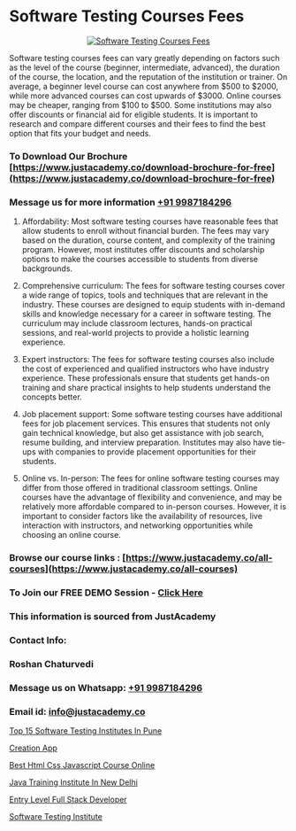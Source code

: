 # Software Testing Courses Fees

<p align="center">
  <a href="https://justacademy.co/program-detail/software-testing">
    <img src="https://justacademy.co/storage2/program_images/1704700438.webp" alt="Software Testing Courses Fees">
  </a>
</p>


Software testing courses fees can vary greatly depending on factors such as the level of the course (beginner, intermediate, advanced), the duration of the course, the location, and the reputation of the institution or trainer. On average, a beginner level course can cost anywhere from $500 to $2000, while more advanced courses can cost upwards of $3000. Online courses may be cheaper, ranging from $100 to $500. Some institutions may also offer discounts or financial aid for eligible students. It is important to research and compare different courses and their fees to find the best option that fits your budget and needs.
### To Download Our Brochure [https://www.justacademy.co/download-brochure-for-free](https://www.justacademy.co/download-brochure-for-free)
### Message us for more information [+91 9987184296](https://api.whatsapp.com/send?phone=919987184296)
1) Affordability: Most software testing courses have reasonable fees that allow students to enroll without financial burden. The fees may vary based on the duration, course content, and complexity of the training program. However, most institutes offer discounts and scholarship options to make the courses accessible to students from diverse backgrounds.

2) Comprehensive curriculum: The fees for software testing courses cover a wide range of topics, tools and techniques that are relevant in the industry. These courses are designed to equip students with in-demand skills and knowledge necessary for a career in software testing. The curriculum may include classroom lectures, hands-on practical sessions, and real-world projects to provide a holistic learning experience.

3) Expert instructors: The fees for software testing courses also include the cost of experienced and qualified instructors who have industry experience. These professionals ensure that students get hands-on training and share practical insights to help students understand the concepts better.

4) Job placement support: Some software testing courses have additional fees for job placement services. This ensures that students not only gain technical knowledge, but also get assistance with job search, resume building, and interview preparation. Institutes may also have tie-ups with companies to provide placement opportunities for their students.

5) Online vs. In-person: The fees for online software testing courses may differ from those offered in traditional classroom settings. Online courses have the advantage of flexibility and convenience, and may be relatively more affordable compared to in-person courses. However, it is important to consider factors like the availability of resources, live interaction with instructors, and networking opportunities while choosing an online course.

### Browse our course links : [https://www.justacademy.co/all-courses](https://www.justacademy.co/all-courses) 
### To Join our FREE DEMO Session - [Click Here](https://www.justacademy.co/register-for-course-demo)


### This information is sourced from JustAcademy
### Contact Info:
### Roshan Chaturvedi
### Message us on Whatsapp: [+91 9987184296](https://api.whatsapp.com/send?phone=919987184296)
### Email id: [info@justacademy.co](mailto:info@justacademy.co)
                
[Top 15 Software Testing Institutes In Pune](https://www.linkedin.com/pulse/top-15-software-testing-institutes-pune-justacademy-san-jose-kzorf?trackingId=2hPcv6n%2B%2BxTR7ZCEXeslpw%3D%3D&lipi=urn%3Ali%3Apage%3Ad_flagship3_company_admin%3BNvzTf3fnQO%2BVBqBGA8b0%2Bw%3D%3D)

[Creation App](https://www.linkedin.com/pulse/creation-app-justacademy-ahmedabad-49ere?trackingId=xWOQjg67BoRo34bfrAQ7DA%3D%3D&lipi=urn%3Ali%3Apage%3Ad_flagship3_company_admin%3BaDgp3xTAQPe9zxsqrS35EA%3D%3D)

[Best Html Css Javascript Course Online](https://medium.com/@akanshapatil/best-html-css-javascript-course-online-8c8cf09aa43e)

[Java Training Institute In New Delhi](https://medium.com/@negishivu99/java-training-institute-in-new-delhi-ca37e4da39c6)

[Entry Level Full Stack Developer](https://justacademyin.github.io/Articles/Entry-Level-Full-Stack-Developer)

[Software Testing Institute](https://justacademyin.github.io/justacademy/Software-Testing-Institute)

